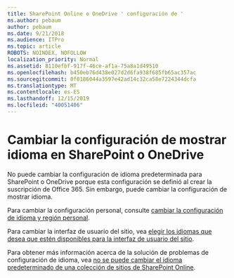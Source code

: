 ```yaml
---
title: SharePoint Online o OneDrive ' configuración de '
ms.author: pebaum
author: pebaum
ms.date: 9/21/2018
ms.audience: ITPro
ms.topic: article
ROBOTS: NOINDEX, NOFOLLOW
localization_priority: Normal
ms.assetid: 8110efbf-917f-46ce-af1a-75a8a1d49510
ms.openlocfilehash: b450eb76d438e027d2d6fa938f685fb65ac357ac
ms.sourcegitcommit: 0f0186044a3597e42ad14c32ca58e7224344dcfa
ms.translationtype: MT
ms.contentlocale: es-ES
ms.lasthandoff: 12/15/2019
ms.locfileid: "40051406"
---
```

# <a name="change-display-language-settings-in-sharepoint-or-onedrive"></a>Cambiar la configuración de mostrar idioma en SharePoint o OneDrive 

No puede cambiar la configuración de idioma predeterminada para SharePoint o OneDrive porque esta configuración se definió al crear la suscripción de Office 365. Sin embargo, puede cambiar la configuración de mostrar idioma.

Para cambiar la configuración personal, consulte [cambiar la configuración de idioma y región personal](https://support.office.com/article/Change-your-personal-language-and-region-settings-caa1fccc-bcdb-42f3-9e5b-45957647ffd7).

Para cambiar la interfaz de usuario del sitio, vea [elegir los idiomas que desea que estén disponibles para la interfaz de usuario del sitio](https://support.office.com/article/choose-the-languages-you-want-to-make-available-for-a-site-s-user-interface-16d3a83c-05ab-4b50-8fbb-ff576a3351e8).

Para obtener más información acerca de la solución de problemas de configuración de idioma, vea [no se puede cambiar el idioma predeterminado de una colección de sitios de SharePoint Online](https://docs.microsoft.com/sharepoint/support/sites/change-default-language-site-collection).

